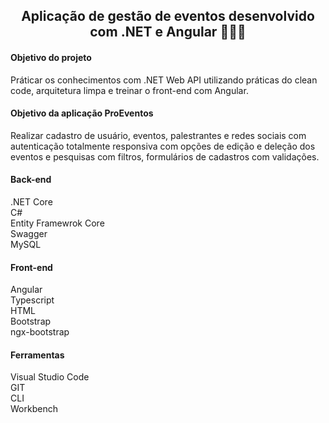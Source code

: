 <h2 align="center"> 
  Aplicação de gestão de eventos desenvolvido com .NET e Angular 👨🏽‍💻
</h2>
<div>
  <h4>Objetivo do projeto</h4>
  <p>Práticar os conhecimentos com .NET Web API utilizando práticas do clean code, arquitetura limpa e treinar o front-end com Angular. </p>
  
  <h4>Objetivo da aplicação ProEventos</h4>
  <p>Realizar cadastro de usuário, eventos, palestrantes e redes sociais com autenticação totalmente responsiva com opções de edição e deleção dos eventos e pesquisas com filtros, formulários de cadastros com validações.</p>
  <h4>Back-end</h4>
  <p>
    .NET Core</br>
    C#</br>
    Entity Framewrok Core</br>
    Swagger</br>
    MySQL
  </p>
  
  <h4>Front-end</h4>
  <p>
    Angular</br>
    Typescript</br>
    HTML</br>
    Bootstrap</br>
    ngx-bootstrap
  </p>
  
  <h4>Ferramentas</h4>
  <p>
    Visual Studio Code</br>
    GIT</br>
    CLI</br>
    Workbench
  </p>
 </div>

